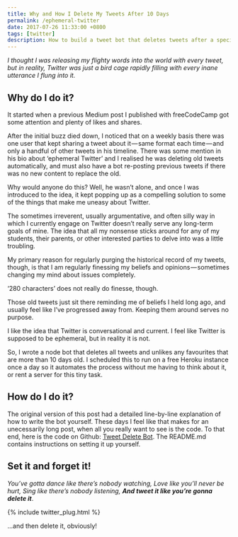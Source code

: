 ```yaml
---
title: Why and How I Delete My Tweets After 10 Days
permalink: /ephemeral-twitter
date: 2017-07-26 11:33:00 +0800
tags: [twitter]
description: How to build a tweet bot that deletes tweets after a specified number of days.
---
```


_I thought I was releasing my flighty words into the world with every tweet, but in reality, Twitter was just a bird cage rapidly filling with every inane utterance I flung into it._

## Why do I do it?

It started when a previous Medium post I published with freeCodeCamp got some attention and plenty of likes and shares.

After the initial buzz died down, I noticed that on a weekly basis there was one user that kept sharing a tweet about it — same format each time — and only a handful of other tweets in his timeline. There was some mention in his bio about ‘ephemeral Twitter’ and I realised he was deleting old tweets automatically, and must also have a bot re-posting previous tweets if there was no new content to replace the old.

Why would anyone do this? Well, he wasn’t alone, and once I was introduced to the idea, it kept popping up as a compelling solution to some of the things that make me uneasy about Twitter.

The sometimes irreverent, usually argumentative, and often silly way in which I currently engage on Twitter doesn’t really serve any long-term goals of mine. The idea that all my nonsense sticks around for any of my students, their parents, or other interested parties to delve into was a little troubling.

My primary reason for regularly purging the historical record of my tweets, though, is that I am regularly finessing my beliefs and opinions — sometimes changing my mind about issues completely.

‘280 characters’ does not really do finesse, though.

Those old tweets just sit there reminding me of beliefs I held long ago, and usually feel like I’ve progressed away from. Keeping them around serves no purpose.

I like the idea that Twitter is conversational and current. I feel like Twitter is supposed to be ephemeral, but in reality it is not.

So, I wrote a node bot that deletes all tweets and unlikes any favourites that are more than 10 days old. I scheduled this to run on a free Heroku instance once a day so it automates the process without me having to think about it, or rent a server for this tiny task.

## How do I do it?

The original version of this post had a detailed line-by-line explanation of how to write the bot yourself. These days I feel like that makes for an unecessarily long post, when all you really want to see is the code. To that end, here is the code on Github: [Tweet Delete Bot](https://github.com/jacksonbates/tweet-delete-bot). The README.md contains instructions on setting it up yourself.

## Set it and forget it!

_You’ve gotta dance like there’s nobody watching,_
_Love like you’ll never be hurt,_
_Sing like there’s nobody listening,_
**_And tweet it like you’re gonna delete it_**.

{% include twitter_plug.html %}

...and then delete it, obviously!
